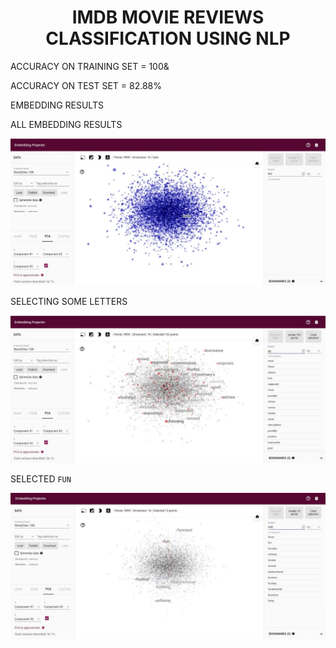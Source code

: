 <h1 align="center">IMDB MOVIE REVIEWS CLASSIFICATION USING NLP</h1>

ACCURACY ON TRAINING SET = 100&

ACCURACY ON TEST SET = 82.88%

EMBEDDING RESULTS

ALL EMBEDDING RESULTS

<img src="ss/all.jpeg">

SELECTING SOME LETTERS

<img src="ss/certainWord.jpeg">

SELECTED `FUN`

<img src="ss/funny.jpeg">
